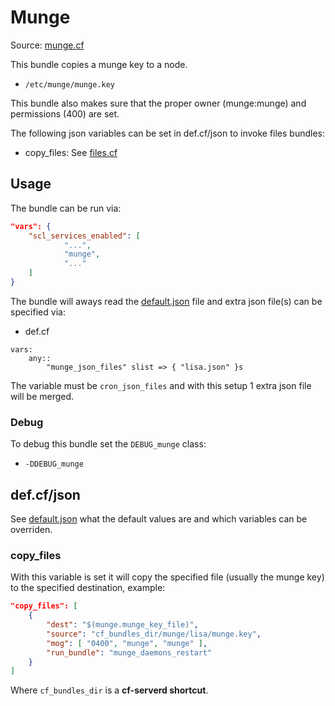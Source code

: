 
# Munge

Source: [munge.cf](/services/munge.cf)

This bundle copies a munge key to a node.
 * `/etc/munge/munge.key`

This bundle also makes sure that the proper owner (munge:munge) and permissions (400) are set.

The following json variables can be set in def.cf/json to invoke files bundles:
 * copy_files: See [files.cf](/masterfiles/lib/scl/files.cf)

## Usage

The bundle can be run via:
```json
"vars": {
    "scl_services_enabled": [
            "...",
            "munge",
            "..."
    ]
}
```

The bundle will aways read the [default.json](/templates/munge/json/default.json) file
and extra json file(s) can be specified via:
 * def.cf
```
vars:
    any::
        "munge_json_files" slist => { "lisa.json" }s
```

The variable must be `cron_json_files` and with this setup 1 extra json file will be  merged.

### Debug

To debug this bundle set the `DEBUG_munge` class:

- `-DDEBUG_munge`

## def.cf/json

See [default.json](/templates/munge/json/default.json) what the default values are and
which variables can be overriden.

### copy_files

With this variable is set it will copy the specified file (usually the munge key) to the
specified destination, example:
```json
"copy_files": [
    {
        "dest": "$(munge.munge_key_file)",
        "source": "cf_bundles_dir/munge/lisa/munge.key",
        "mog": [ "0400", "munge", "munge" ],
        "run_bundle": "munge_daemons_restart"
    }
]
```
Where `cf_bundles_dir` is a **cf-serverd shortcut**.
